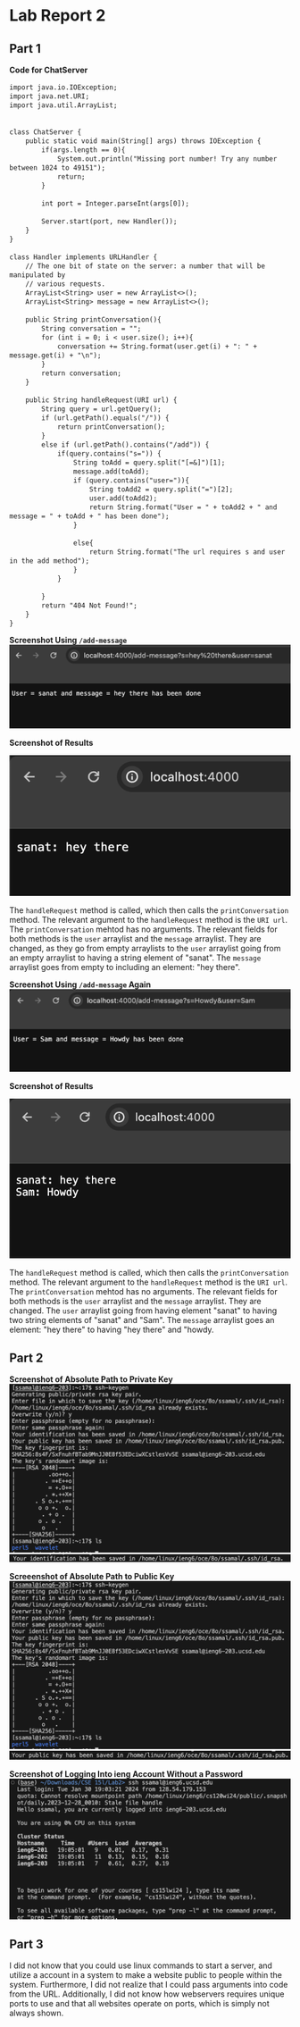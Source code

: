 # Lab Report 2

## Part 1

**Code for ChatServer**
```
import java.io.IOException;
import java.net.URI;
import java.util.ArrayList;


class ChatServer {
    public static void main(String[] args) throws IOException {
        if(args.length == 0){
            System.out.println("Missing port number! Try any number between 1024 to 49151");
            return;
        }

        int port = Integer.parseInt(args[0]);

        Server.start(port, new Handler());
    }
}

class Handler implements URLHandler {
    // The one bit of state on the server: a number that will be manipulated by
    // various requests.
    ArrayList<String> user = new ArrayList<>();
    ArrayList<String> message = new ArrayList<>();

    public String printConversation(){
        String conversation = "";
        for (int i = 0; i < user.size(); i++){
            conversation += String.format(user.get(i) + ": " + message.get(i) + "\n");
        }
        return conversation;
    }

    public String handleRequest(URI url) {
        String query = url.getQuery();
        if (url.getPath().equals("/")) {
            return printConversation();
        } 
        else if (url.getPath().contains("/add")) {
            if(query.contains("s=")) {
                String toAdd = query.split("[=&]")[1];
                message.add(toAdd);
                if (query.contains("user=")){
                    String toAdd2 = query.split("=")[2];
                    user.add(toAdd2);
                    return String.format("User = " + toAdd2 + " and message = " + toAdd + " has been done");
                }

                else{
                    return String.format("The url requires s and user in the add method");
                }
            }
                
        }
        return "404 Not Found!";
    }
}
```

**Screenshot Using `/add-message`**
![Image](Lab2test1.png)

**Screenshot of Results**

![Image](Lab2result1.png)

The `handleRequest` method is called, which then calls the `printConversation` method. The relevant argument to the `handleRequest` method is the `URI url`. The `printConversation` mehtod has no arguments. The relevant fields for both methods is the `user` arraylist and the `message` arraylist. They are changed, as they go from empty arraylists to the `user` arraylist going from an empty arraylist to having a string element of "sanat". The `message` arraylist goes from empty to including an element: "hey there". 


**Screenshot Using `/add-message` Again**
![Image](Lab2test2.png)

**Screenshot of Results**

![Image](Lab2result2.png)

The `handleRequest` method is called, which then calls the `printConversation` method. The relevant argument to the `handleRequest` method is the `URI url`. The `printConversation` mehtod has no arguments. The relevant fields for both methods is the `user` arraylist and the `message` arraylist. They are changed. The `user` arraylist going from having element "sanat" to having two string elements of "sanat" and "Sam". The `message` arraylist goes an element: "hey there" to having "hey there" and "howdy.



## Part 2

**Screenshot of Absolute Path to Private Key**
![Image](ssh-keygen.png)
![Image](Lab2PrivateKeyPath.png)



**Screeenshot of Absolute Path to Public Key**
![Image](ssh-keygen.png)
![Image](Lab2PublicKeyPath.png)


**Screenshot of Logging Into ieng Account Without a Password**
![Image](LoginWithoutPassword.png)


## Part 3
I did not know that you could use linux commands to start a server, and utilize a account in a system to make a website public to people within the system. Furthermore, I did not realize that I could pass arguments into code from the URL. Additionally, I did not know how webservers requires unique ports to use and that all websites operate on ports, which is simply not always shown. 

